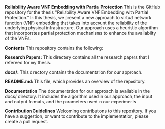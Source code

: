 **Reliability Aware VNF Embedding with Partial Protection**
This is the GitHub repository for the thesis "Reliability Aware VNF Embedding with Partial Protection." In this thesis, we present a new approach to virtual network function (VNF) embedding that takes into account the reliability of the underlying physical infrastructure. Our approach uses a heuristic algorithm that incorporates partial protection mechanisms to enhance the availabilty of the VNFs.

**Contents**
This repository contains the following:

**Research Papers:** This directory contains all the research papers that I refereed for my thesis. 

**docs/:** This directory contains the documentation for our approach.

**README.md:** This file, which provides an overview of the repository.

**Documentation**
The documentation for our approach is available in the docs/ directory. It includes the algorithm used in our approach, the input and output formats, and the parameters used in our experiments.

**Contribution Guidelines**
Welcoming contributions to this repository. If you have a suggestion, or want to contribute to the implementation, please create a pull request.
